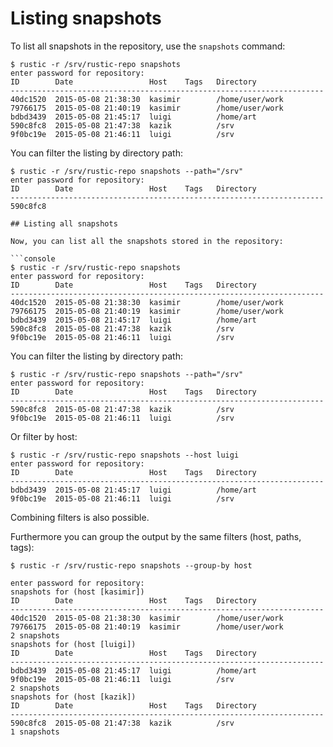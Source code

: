 # Listing snapshots

To list all snapshots in the repository, use the `snapshots` command:

```console
$ rustic -r /srv/rustic-repo snapshots
enter password for repository:
ID        Date                 Host    Tags   Directory
----------------------------------------------------------------------
40dc1520  2015-05-08 21:38:30  kasimir        /home/user/work
79766175  2015-05-08 21:40:19  kasimir        /home/user/work
bdbd3439  2015-05-08 21:45:17  luigi          /home/art
590c8fc8  2015-05-08 21:47:38  kazik          /srv
9f0bc19e  2015-05-08 21:46:11  luigi          /srv
```

You can filter the listing by directory path:

````console
$ rustic -r /srv/rustic-repo snapshots --path="/srv"
enter password for repository:
ID        Date                 Host    Tags   Directory
----------------------------------------------------------------------
590c8fc8

## Listing all snapshots

Now, you can list all the snapshots stored in the repository:

```console
$ rustic -r /srv/rustic-repo snapshots
enter password for repository:
ID        Date                 Host    Tags   Directory
----------------------------------------------------------------------
40dc1520  2015-05-08 21:38:30  kasimir        /home/user/work
79766175  2015-05-08 21:40:19  kasimir        /home/user/work
bdbd3439  2015-05-08 21:45:17  luigi          /home/art
590c8fc8  2015-05-08 21:47:38  kazik          /srv
9f0bc19e  2015-05-08 21:46:11  luigi          /srv
````

You can filter the listing by directory path:

```console
$ rustic -r /srv/rustic-repo snapshots --path="/srv"
enter password for repository:
ID        Date                 Host    Tags   Directory
----------------------------------------------------------------------
590c8fc8  2015-05-08 21:47:38  kazik          /srv
9f0bc19e  2015-05-08 21:46:11  luigi          /srv
```

Or filter by host:

```console
$ rustic -r /srv/rustic-repo snapshots --host luigi
enter password for repository:
ID        Date                 Host    Tags   Directory
----------------------------------------------------------------------
bdbd3439  2015-05-08 21:45:17  luigi          /home/art
9f0bc19e  2015-05-08 21:46:11  luigi          /srv
```

Combining filters is also possible.

Furthermore you can group the output by the same filters (host, paths, tags):

```console
$ rustic -r /srv/rustic-repo snapshots --group-by host

enter password for repository:
snapshots for (host [kasimir])
ID        Date                 Host    Tags   Directory
----------------------------------------------------------------------
40dc1520  2015-05-08 21:38:30  kasimir        /home/user/work
79766175  2015-05-08 21:40:19  kasimir        /home/user/work
2 snapshots
snapshots for (host [luigi])
ID        Date                 Host    Tags   Directory
----------------------------------------------------------------------
bdbd3439  2015-05-08 21:45:17  luigi          /home/art
9f0bc19e  2015-05-08 21:46:11  luigi          /srv
2 snapshots
snapshots for (host [kazik])
ID        Date                 Host    Tags   Directory
----------------------------------------------------------------------
590c8fc8  2015-05-08 21:47:38  kazik          /srv
1 snapshots
```
